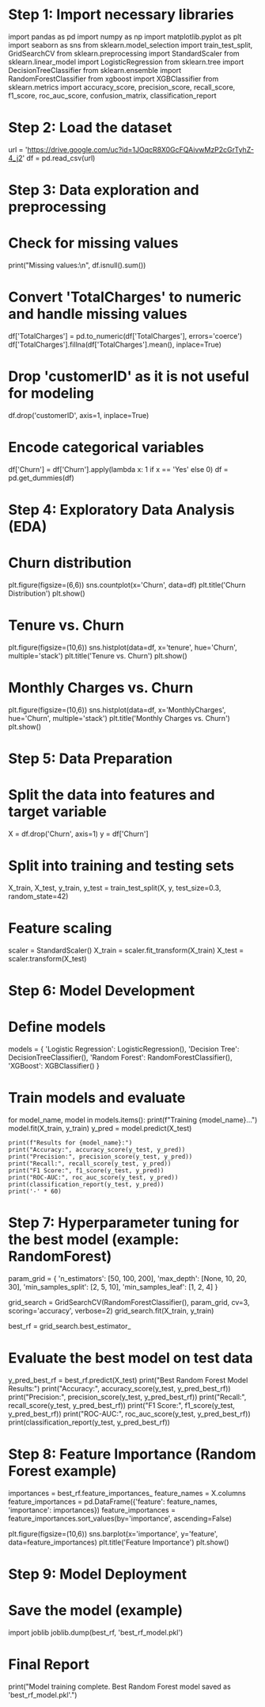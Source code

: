 # Step 1: Import necessary libraries
import pandas as pd
import numpy as np
import matplotlib.pyplot as plt
import seaborn as sns
from sklearn.model_selection import train_test_split, GridSearchCV
from sklearn.preprocessing import StandardScaler
from sklearn.linear_model import LogisticRegression
from sklearn.tree import DecisionTreeClassifier
from sklearn.ensemble import RandomForestClassifier
from xgboost import XGBClassifier
from sklearn.metrics import accuracy_score, precision_score, recall_score, f1_score, roc_auc_score, confusion_matrix, classification_report

# Step 2: Load the dataset
url = 'https://drive.google.com/uc?id=1JOqcR8X0GcFQAivwMzP2cGrTyhZ-4_j2'
df = pd.read_csv(url)

# Step 3: Data exploration and preprocessing
# Check for missing values
print("Missing values:\n", df.isnull().sum())

# Convert 'TotalCharges' to numeric and handle missing values
df['TotalCharges'] = pd.to_numeric(df['TotalCharges'], errors='coerce')
df['TotalCharges'].fillna(df['TotalCharges'].mean(), inplace=True)

# Drop 'customerID' as it is not useful for modeling
df.drop('customerID', axis=1, inplace=True)

# Encode categorical variables
df['Churn'] = df['Churn'].apply(lambda x: 1 if x == 'Yes' else 0)
df = pd.get_dummies(df)

# Step 4: Exploratory Data Analysis (EDA)
# Churn distribution
plt.figure(figsize=(6,6))
sns.countplot(x='Churn', data=df)
plt.title('Churn Distribution')
plt.show()

# Tenure vs. Churn
plt.figure(figsize=(10,6))
sns.histplot(data=df, x='tenure', hue='Churn', multiple='stack')
plt.title('Tenure vs. Churn')
plt.show()

# Monthly Charges vs. Churn
plt.figure(figsize=(10,6))
sns.histplot(data=df, x='MonthlyCharges', hue='Churn', multiple='stack')
plt.title('Monthly Charges vs. Churn')
plt.show()

# Step 5: Data Preparation
# Split the data into features and target variable
X = df.drop('Churn', axis=1)
y = df['Churn']

# Split into training and testing sets
X_train, X_test, y_train, y_test = train_test_split(X, y, test_size=0.3, random_state=42)

# Feature scaling
scaler = StandardScaler()
X_train = scaler.fit_transform(X_train)
X_test = scaler.transform(X_test)

# Step 6: Model Development
# Define models
models = {
    'Logistic Regression': LogisticRegression(),
    'Decision Tree': DecisionTreeClassifier(),
    'Random Forest': RandomForestClassifier(),
    'XGBoost': XGBClassifier()
}

# Train models and evaluate
for model_name, model in models.items():
    print(f"Training {model_name}...")
    model.fit(X_train, y_train)
    y_pred = model.predict(X_test)
    
    print(f"Results for {model_name}:")
    print("Accuracy:", accuracy_score(y_test, y_pred))
    print("Precision:", precision_score(y_test, y_pred))
    print("Recall:", recall_score(y_test, y_pred))
    print("F1 Score:", f1_score(y_test, y_pred))
    print("ROC-AUC:", roc_auc_score(y_test, y_pred))
    print(classification_report(y_test, y_pred))
    print('-' * 60)

# Step 7: Hyperparameter tuning for the best model (example: RandomForest)
param_grid = {
    'n_estimators': [50, 100, 200],
    'max_depth': [None, 10, 20, 30],
    'min_samples_split': [2, 5, 10],
    'min_samples_leaf': [1, 2, 4]
}

grid_search = GridSearchCV(RandomForestClassifier(), param_grid, cv=3, scoring='accuracy', verbose=2)
grid_search.fit(X_train, y_train)

best_rf = grid_search.best_estimator_

# Evaluate the best model on test data
y_pred_best_rf = best_rf.predict(X_test)
print("Best Random Forest Model Results:")
print("Accuracy:", accuracy_score(y_test, y_pred_best_rf))
print("Precision:", precision_score(y_test, y_pred_best_rf))
print("Recall:", recall_score(y_test, y_pred_best_rf))
print("F1 Score:", f1_score(y_test, y_pred_best_rf))
print("ROC-AUC:", roc_auc_score(y_test, y_pred_best_rf))
print(classification_report(y_test, y_pred_best_rf))

# Step 8: Feature Importance (Random Forest example)
importances = best_rf.feature_importances_
feature_names = X.columns
feature_importances = pd.DataFrame({'feature': feature_names, 'importance': importances})
feature_importances = feature_importances.sort_values(by='importance', ascending=False)

plt.figure(figsize=(10,6))
sns.barplot(x='importance', y='feature', data=feature_importances)
plt.title('Feature Importance')
plt.show()

# Step 9: Model Deployment
# Save the model (example)
import joblib
joblib.dump(best_rf, 'best_rf_model.pkl')

# Final Report
print("Model training complete. Best Random Forest model saved as 'best_rf_model.pkl'.")

<!---
Devangkedardadhich/Devangkedardadhich is a ✨ special ✨ repository because its `README.md` (this file) appears on your GitHub profile.
You can click the Preview link to take a look at your changes.
--->
